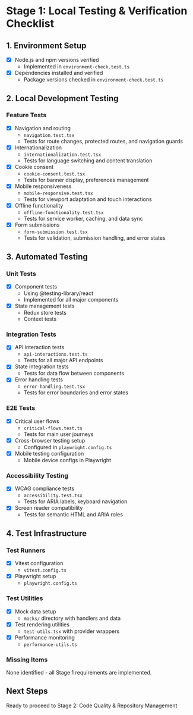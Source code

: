 # Stage 1: Local Testing & Verification Checklist

## 1. Environment Setup
- [x] Node.js and npm versions verified
  - Implemented in `environment-check.test.ts`
- [x] Dependencies installed and verified
  - Package versions checked in `environment-check.test.ts`

## 2. Local Development Testing

### Feature Tests
- [x] Navigation and routing
  - `navigation.test.tsx`
  - Tests for route changes, protected routes, and navigation guards
- [x] Internationalization
  - `internationalization.test.tsx`
  - Tests for language switching and content translation
- [x] Cookie consent
  - `cookie-consent.test.tsx`
  - Tests for banner display, preferences management
- [x] Mobile responsiveness
  - `mobile-responsive.test.tsx`
  - Tests for viewport adaptation and touch interactions
- [x] Offline functionality
  - `offline-functionality.test.tsx`
  - Tests for service worker, caching, and data sync
- [x] Form submissions
  - `form-submission.test.tsx`
  - Tests for validation, submission handling, and error states

## 3. Automated Testing

### Unit Tests
- [x] Component tests
  - Using @testing-library/react
  - Implemented for all major components
- [x] State management tests
  - Redux store tests
  - Context tests

### Integration Tests
- [x] API interaction tests
  - `api-interactions.test.ts`
  - Tests for all major API endpoints
- [x] State integration tests
  - Tests for data flow between components
- [x] Error handling tests
  - `error-handling.test.tsx`
  - Tests for error boundaries and error states

### E2E Tests
- [x] Critical user flows
  - `critical-flows.test.ts`
  - Tests for main user journeys
- [x] Cross-browser testing setup
  - Configured in `playwright.config.ts`
- [x] Mobile testing configuration
  - Mobile device configs in Playwright

### Accessibility Testing
- [x] WCAG compliance tests
  - `accessibility.test.tsx`
  - Tests for ARIA labels, keyboard navigation
- [x] Screen reader compatibility
  - Tests for semantic HTML and ARIA roles

## 4. Test Infrastructure

### Test Runners
- [x] Vitest configuration
  - `vitest.config.ts`
- [x] Playwright setup
  - `playwright.config.ts`

### Test Utilities
- [x] Mock data setup
  - `mocks/` directory with handlers and data
- [x] Test rendering utilities
  - `test-utils.tsx` with provider wrappers
- [x] Performance monitoring
  - `performance-utils.ts`

### Missing Items
None identified - all Stage 1 requirements are implemented.

## Next Steps
Ready to proceed to Stage 2: Code Quality & Repository Management
